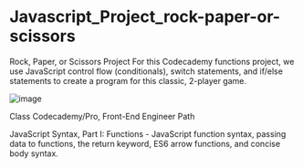 # Javascript_Project_rock-paper-or-scissors

Rock, Paper, or Scissors Project
For this Codecademy functions project, we use JavaScript control flow (conditionals), switch statements, and if/else statements to create a program for this classic, 2-player game.

![image](https://user-images.githubusercontent.com/99897595/161298497-dbf2209e-fc15-4316-a2f0-1ae1d850bd4e.png)

Class
Codecademy/Pro, Front-End Engineer Path

JavaScript Syntax, Part I: Functions - JavaScript function syntax, passing data to functions, the return keyword, ES6 arrow functions, and concise body syntax.
